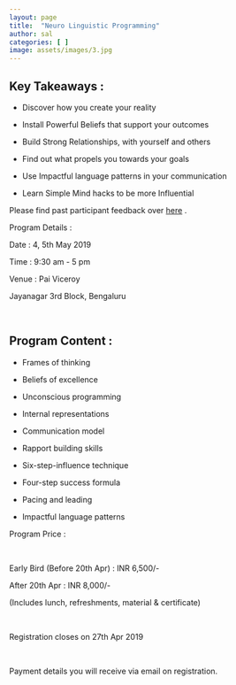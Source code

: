 ```yaml
---
layout: page
title:  "Neuro Linguistic Programming"
author: sal
categories: [ ]
image: assets/images/3.jpg
---
```


## Key Takeaways :​

 * Discover how you create your reality

* Install Powerful Beliefs that support your outcomes

* Build Strong Relationships, with yourself and others

* Find out what propels you towards your goals

* Use Impactful language patterns in your communication

* Learn Simple Mind hacks to be more Influential


Please find past participant feedback over <a href="https://www.facebook.com/pg/themindlabtraining/reviews/?ref=page_internal">here</a> .
 

Program Details :

Date   : 4, 5th May 2019

Time   : 9:30 am - 5 pm

Venue : Pai Viceroy

Jayanagar 3rd Block, Bengaluru

​

## Program Content :​

* Frames of thinking

* Beliefs of excellence

* Unconscious programming

* Internal representations

* Communication model

* Rapport building skills

* Six-step-influence technique

* Four-step success formula

* Pacing and leading

* Impactful language patterns

Program Price :

​

Early Bird (Before 20th Apr) :  INR 6,500/-  

After 20th Apr : INR 8,000/-

(Includes lunch, refreshments, material & certificate)

​

Registration closes on 27th Apr 2019

​

Payment details you will receive via email on registration.
